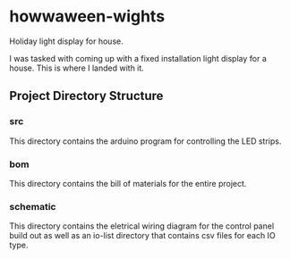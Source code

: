 # howwaween-wights

Holiday light display for house.

I was tasked with coming up with a fixed installation
light display for a house. This is where I landed with
it.

## Project Directory Structure

### src

This directory contains the arduino program for controlling the 
LED strips.

### bom

This directory contains the bill of materials for the entire
project.

### schematic

This directory contains the eletrical wiring diagram for the 
control panel build out as well as an io-list directory that
contains csv files for each IO type.

